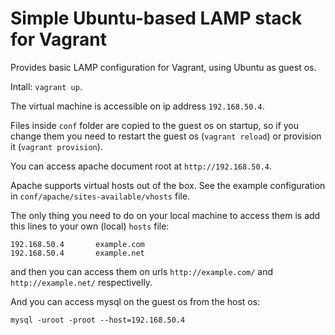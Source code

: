# Simple Ubuntu-based LAMP stack for Vagrant

Provides basic LAMP configuration for Vagrant, using Ubuntu as guest os.

Intall: `vagrant up`.

The virtual machine is accessible on ip address `192.168.50.4`.

Files inside `conf` folder are copied to the guest os on startup, so if you change them you need to restart the guest os (`vagrant reload`) or provision it (`vagrant provision`).

You can access apache document root at `http://192.168.50.4`.

Apache supports virtual hosts out of the box. See the example configuration in `conf/apache/sites-available/vhosts` file.

The only thing you need to do on your local machine to access them is add this lines to your own (local) `hosts` file:

```
192.168.50.4       example.com
192.168.50.4       example.net
```

and then you can access them on urls `http://example.com/` and `http://example.net/` respectivelly.

And you can access mysql on the guest os from the host os:

```
mysql -uroot -proot --host=192.168.50.4
```

